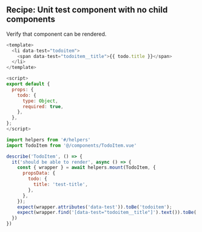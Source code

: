 ## Recipe: Unit test component with no child components

Verify that component can be rendered. 

```javascript
<template>
  <li data-test="todoitem">
    <span data-test="todoitem__title">{{ todo.title }}</span>
  </li>
</template>

<script>
export default {
  props: {
    todo: {
      type: Object,
      required: true,
    },
  },
};
</script>
```

```javascript
import helpers from '#/helpers'
import TodoItem from '@/components/TodoItem.vue'

describe('TodoItem', () => {
  it('should be able to render', async () => {
    const { wrapper } = await helpers.mount(TodoItem, {
      propsData: {
        todo: {
          title: 'test-title',
        },
      },
    });
    expect(wrapper.attributes('data-test')).toBe('todoitem');
    expect(wrapper.find('[data-test="todoitem__title"]').text()).toBe('test-title');
  })
})
```
